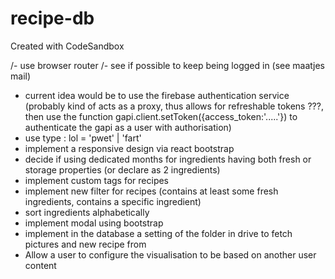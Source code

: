 # recipe-db
Created with CodeSandbox

/- use browser router
/- see if possible to keep being logged in (see maatjes mail)
  - current idea would be to use the firebase authentication service (probably kind of acts as a proxy, thus allows for refreshable tokens ???, then use the function gapi.client.setToken({access_token:'.....'}) to authenticate the gapi as a user with authorisation)
- use type : lol = 'pwet' | 'fart'
- implement a responsive design via react bootstrap
- decide if using dedicated months for ingredients having both fresh or storage properties (or declare as 2 ingredients)
- implement custom tags for recipes
- implement new filter for recipes (contains at least some fresh ingredients, contains a specific ingredient)
- sort ingredients alphabetically
- implement modal using bootstrap
- implement in the database a setting of the folder in drive to fetch pictures and new recipe from
- Allow a user to configure the visualisation to be based on another user content